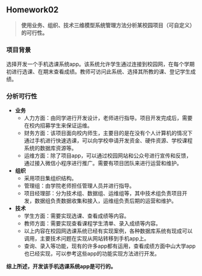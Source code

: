 ## Homework02
> **使用业务、组织、技术三维模型系统管理方法分析某校园项目（可自定义）的可行性。**

### 项目背景
选择开发一个手机选课系统app。该系统允许学生通过连接到校园网，在每个学期初进行选课、在期末查看成绩。教师可访问此系统、选择其所教的课、登记学生成绩。

### 分析可行性
- **业务**
  - 人力方面：由同学进行开发设计，老师进行指导。项目开发完成后，需要在校内招募学生来保证运维。
  - 财务方面：该项目面向校内师生，主要目的是在没有个人计算机的情况下通过手机进行快速选课，可以向学校申请开发资金、硬件资源、学校课程系统的数据库资源等。
  - 运维方面：除了项目app，可以通过校园网站和公众号进行宣传和反馈，通过接入微信小程序进行推广。需要有项目团队来进行运营和维护。
- **组织**
  - 采用项目集组织结构。
  - 管理组：由学院老师担任管理人员并进行指导。
  - 项目经理部：分为技术组、数据组、运维组等，其中技术组负责项目开发，数据组负责数据收集和接入，运维组负责后期的运营和维护。
- **技术**
  - 学生方面：需要实现选课、查看成绩等内容。
  - 教师方面：需要实现查看课程学生清单、录入成绩等内容。
  - 以上内容在校园网选课系统已经有实现案例，各种数据库系统有现成可以调用，主要技术问题在实现从网站转移到手机app上。
  - 查询、录入等功能，现有的许多app都有运用，查看成绩方面中山大学app也已经实现，可以参考这些app的功能实现方法进行开发。

**综上所述，开发该手机选课系统app是可行的。**

